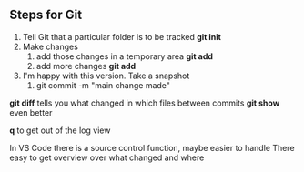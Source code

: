 ## Steps for Git

1. Tell Git that a particular folder is to be tracked **git init**
2. Make changes
    1. add those changes in a temporary area **git add**
    2. add more changes **git add**
2. I'm happy with this version. Take a snapshot
    1. git commit -m "main change made"

**git diff** tells you what changed in which files between commits
**git show** even better

**q** to get out of the log view

In VS Code there is a source control function, maybe easier to handle
There easy to get overview over what changed and where